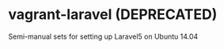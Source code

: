 vagrant-laravel (DEPRECATED)
===============

Semi-manual sets for setting up Laravel5 on Ubuntu 14.04
